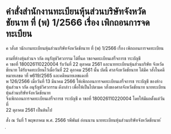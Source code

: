 
# คำสั่งสำนักงานทะเบียนหุ้นส่วนบริษัทจังหวัดชัยนาท ที่ (พ) 1/2566 เรื่อง เพิกถอนการจดทะเบียน
      
      

      
      

  
 
 
ค าสั่งส านักงานทะเบียนหุ้นส่วนบริษัทจังหวัดชัยนาท 
ที่  (พ)  1/2566 
เรื่อง   เพิกถอนการจดทะเบียน 
 
 
ตามที่ห้างหุ้นส่วนจ ากัด  อนุรัญช์วิศวกรรม  ได้ยื่นค าขอจดทะเบียนเสร็จการช าระบัญชี   
ค าขอที่  180026110220004  รับวันที่  22  ตุลาคม  2561  และนายทะเบียนหุ้นส่วนบริษัท 
จังหวัดชัยนาท  ได้รับจดทะเบียนไว้เมื่อวันที่  22  ตุลาคม  2561  นั้น 
บัดนี้  ศาลจังหวัดชัยนาท  ได้มีค าสั่งในคดีหมายเลขด าที่  พ619/2565  และคดีหมายเลขแดงที่   
พ 126/2566  เมื่อวันที่  13  มีนาคม  2566  ให้เพิกถอนการจดทะเบียนเสร็จการช าระบัญชี 
ของห้างหุ้นส่วนจ ากัด  อนุรัญช์วิศวกรรม  ดังกล่าว 
เพื่อให้เป็นไปตามค าสั่งของศาลจังหวัดชัยนาท  นายทะเบียนหุ้นส่วนบริษัทจังหวัดชัยนาท   
จึงเพิกถอนการจดทะเบียนเสร็จการช าระบัญชี  ค าขอที่  180026110220004  โดยให้มีผลตั้งแต่วันที่   
22  ตุลาคม  2561  เป็นต้นไป 
 
สั่ง  ณ  วันที่  1  พฤษภาคม  พ.ศ.  2566 
รพีพันธ์  อ่อนนาน 
นายทะเบียนหุ้นส่วนบริษัทจังหวัดชัยนาท 
้
 
่
 